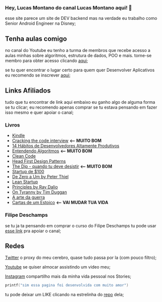 ### Hey, Lucas Montano do canal Lucas Montano aqui! 👋

esse site parece um site de DEV backend mas na verdade eu trabalho como Senior Android Engineer na Disney;

## Tenha aulas comigo
no canal do Youtube eu tenho a turma de membros que recebe acesso a aulas minhas sobre algoritmos, estrutura de dados, POO e mais. torne-se membro para obter acesso clicando [aqui](https://www.youtube.com/channel/UCyHOBY6IDZF9zOKJPou2Rgg/join);

se tu quer encontrar o lugar certo para quem quer Desenvolver Aplicativos eu recomendo se inscrever [aqui](https://webinar.appacademy.dev/free);

## Links Afiliados

tudo que tu encontrar de link aqui embaixo eu ganho algo de alguma forma se tu clicar;
eu recomendo apenas comprar se tu estava pensando em fazer isso mesmo e quer apoiar o canal;

### Livros
- [Kindle](https://www.amazon.com.br/gp/search?ie=UTF8&tag=lucasmontan05-20&linkCode=ur2&linkId=a96949b7784d7908d8d65a2190ece81c&camp=1789&creative=9325&index=digital-text&keywords=Kindle)
- [Cracking the code interview](https://amzn.to/2n24ID3) **<-- MUITO BOM**
- [14 Hábitos de Desenvolvedores Altamente Produtivos](https://amzn.to/30b0DvM)
- [Entendendo Algoritmos](https://amzn.to/2Wt9qIE) **<-- MUITO BOM**
- [Clean Code](https://www.amazon.com.br/gp/search?ie=UTF8&tag=lucasmontan05-20&linkCode=ur2&linkId=88e99d99abfb9cf66c8327fcfae4acf7&camp=1789&creative=9325&index=books&keywords=CleanCode)
- [Head First Design Patterns](https://www.amazon.com.br/gp/search?ie=UTF8&tag=lucasmontan05-20&linkCode=ur2&linkId=baab0e1781e2591add7e78a2a18a99c2&camp=1789&creative=9325&index=books&keywords=HeadFirstDesignPatterns)
- [The Dip - quando tu deve desistir](https://amzn.to/2lbB2lQ) **<-- MUITO BOM**
- [Startup de $100](https://amzn.to/2H4DORR)
- [De Zero a Um by Peter Thiel](https://amzn.to/2Z2N9Un)
- [Lean Startup](https://amzn.to/2Kwvc8G)
- [Principles by Ray Dalio](https://amzn.to/2YXug5j)
- [On Tyranny by Tim Duggan](https://amzn.to/33uMCKe)
- [A arte da guerra](https://amzn.to/31ALLpv)
- [Cartas de um Estoico](https://amzn.to/2yVQkOY) **<-- VAI MUDAR TUA VIDA**

### Filipe Deschamps
se tu ja ta pensando em comprar o curso do ​⁠Filipe Deschamps tu pode usar [esse link](https://go.hotmart.com/N85311804K) pra apoiar o canal;


## Redes
[Twitter](https://twitter.com/lucas_montano) o proxy do meu cerebro, quase tudo passa por la (com pouco filtro);

[Youtube](https://www.youtube.com/lucasmontano) se quiser almocar assistindo um video meu;

[Instagram](https://instagram.com/lucasmontano/) compartilho mais da minha vida pessoal nos Stories;

```kotlin
printf("sim essa pagina foi desenvolvida com muito amor")
```

tu pode deixar um LIKE clicando na estrelinha do [repo](https://github.com/lucasmontano/lucasmontano.com/) dela;

